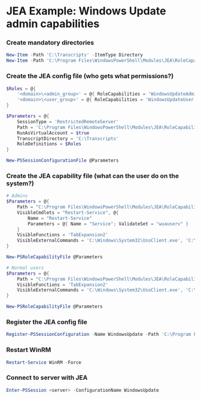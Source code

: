 # JEA Example: Windows Update admin capabilities

### Create mandatory directories

```powershell
New-Item -Path 'C:\Transcripts' -ItemType Directory
New-Item -Path 'C:\Program Files\WindowsPowerShell\Modules\JEA\RoleCapabilities' -ItemType Directory
```

### Create the JEA config file (who gets what permissions?)

```powershell
$Roles = @{
	'<domain>\<admin_group>' = @{ RoleCapabilities = 'WindowsUpdateAdmin' }
	'<domain>\<user_group>' = @{ RoleCapabilities = 'WindowsUpdateUser' }
}

$Parameters = @{
	SessionType = 'RestrictedRemoteServer'
	Path = 'C:\Program Files\WindowsPowerShell\Modules\JEA\RoleCapabilities\WindowsUpdateConfig.pssc'
	RunAsVirtualAccount = $true
	TranscriptDirectory = 'C:\Transcripts'
	RoleDefinitions = $Roles
}

New-PSSessionConfigurationFile @Parameters
```

### Create the JEA capability file (what can the user do on the system?)

```powershell
# Admins
$Parameters = @{
	Path = "C:\Program Files\WindowsPowerShell\Modules\JEA\RoleCapabilities\WindowsUpdateAdmin.psrc"
	VisibleCmdlets = "Restart-Service", @{
		Name = "Restart-Service"
		Parameters = @{ Name = "Service"; ValidateSet = "wuauserv" }
	}
	VisibleFunctions = 'TabExpansion2'
	VisibleExternalCommands = 'C:\Windows\System32\UsoClient.exe', 'C:\Windows\wuauclt.exe'
}

New-PSRoleCapabilityFile @Parameters

# Normal users
$Parameters = @{
	Path = "C:\Program Files\WindowsPowerShell\Modules\JEA\RoleCapabilities\WindowsUpdateUser.psrc"
	VisibleFunctions = 'TabExpansion2'
	VisibleExternalCommands = 'C:\Windows\System32\UsoClient.exe', 'C:\Windows\wuauclt.exe'
}

New-PSRoleCapabilityFile @Parameters
```

### Register the JEA config file

```powershell
Register-PSSessionConfiguration -Name WindowsUpdate -Path 'C:\Program Files\WindowsPowerShell\Modules\JEA\RoleCapabilities\WindowsUpdateConfig.pssc' -Force
```

### Restart WinRM

```powershell
Restart-Service WinRM -Force
```

### Connect to server with JEA

```powershell
Enter-PSSession <server> -ConfigurationName WindowsUpdate
```